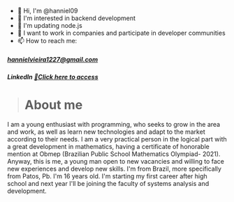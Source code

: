 - 👋 Hi, I'm @hanniel09
- 👀 I'm interested in backend development
- 🌱 I'm updating node.js
- 💞️ I want to work in companies and participate in developer communities
- 📫 How to reach me:
##### hannielvieira1227@gmail.com
##### Linkedln [🔗Click here to access](https://www.linkedin.com/in/hanniel-v-aa55a1232/)

> # About me

I am a young enthusiast with programming, who seeks to grow in the area and work, as well as learn new technologies and adapt to the market according to their needs.
I am a very practical person in the logical part with a great development in mathematics, having a certificate of honorable mention at Obmep 
(Brazilian Public School Mathematics Olympiad- 2021). 
Anyway, this is me, a young man open to new vacancies and willing to face new experiences and develop new skills.
I'm from Brazil, more specifically from Patos, Pb.
I'm 16 years old. I'm starting my first career after high school and next year I'll be joining the faculty of systems analysis and development.
